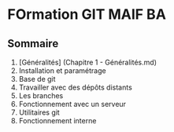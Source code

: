 # FOrmation GIT MAIF BA
## Sommaire
1. [Généralités] (Chapitre 1 - Généralités.md)
2. Installation et paramétrage
3. Base de git
4. Travailler avec des dépôts distants
5. Les branches
6. Fonctionnement avec un serveur
7. Utilitaires git
8. Fonctionnement interne
